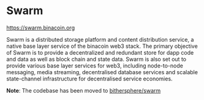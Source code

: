 # Swarm

https://swarm.binacoin.org

Swarm is a distributed storage platform and content distribution service, a native base layer service of the binacoin web3 stack. The primary objective of Swarm is to provide a decentralized and redundant store for dapp code and data as well as block chain and state data. Swarm is also set out to provide various base layer services for web3, including node-to-node messaging, media streaming, decentralised database services and scalable state-channel infrastructure for decentralised service economies.

**Note**: The codebase has been moved to [bithersphere/swarm](https://github.com/bithersphere/swarm)
